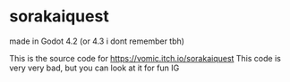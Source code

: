 # sorakaiquest
 made in Godot 4.2 (or 4.3 i dont remember tbh)

This is the source code for https://vomic.itch.io/sorakaiquest
This code is very very bad, but you can look at it for fun IG
